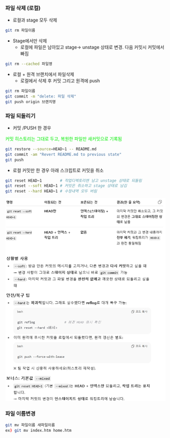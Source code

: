 ### 파일 삭제 (로컬)
- 로컬과 stage 모두 삭제

```bash
git rm 파일이름
```
  
- Stage에서만 삭제
    - 로컬에 파일은 남아있고 stage-> unstage 상태로 변경. 다음 커밋시 커밋에서 빠짐
  
```bash
git rm --cached 파일명
```

- 로컬 + 원격 브랜치에서 파일삭제
    - 로컬에서 삭제 후 커밋 그리고 원격에 push
   
```bash
git rm 파일이름
git commit -m "delete: 파일 삭제"
git push origin 브랜치명
```

### 파일 되돌리기
- 커밋 /PUSH 한 경우
  <br>

<font color=gree>
 커밋 히스토리는 그대로 두고, 복원한 파일만 새커밋으로 기록됨
</font>
  
```bash
git restore --source=HEAD~1 -- README.md
git commit -am "Revert README.md to previous state"
git push
```

- 로컬 커밋만 한 경우 아래 스크립트로 커밋을 취소
```bash
git reset HEAD~1        # 작업디렉토리엔 남고 unstage 상태로 되돌림
git reset --soft HEAD~1 # 커밋은 취소하고 stage 상태로 남김
git reset --hard HEAD~1 # 수정내역 모두 버림
```    

![샘플 이미지](images/reset_1.jpg) 

### 파일 이름변경

```bash
git mv 파일이름 새파일이름
ex) git mv index.htm home.htm
```


